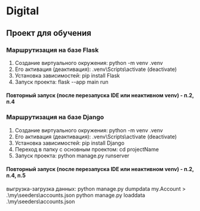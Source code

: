 # Digital
## Проект для обучения

### Маршрутизация на базе Flask
1. Создание виртуального окружения: python -m venv .venv
2. Его активация (деактивация): .venv\Scripts\activate (deactivate)
3. Установка зависимостей: pip install Flask
4. Запуск проекта: flask --app main run
#### Повторный запуск (после перезапуска IDE или неактивном venv) - п.2, п.4

### Маршрутизация на базе Django
1. Создание виртуального окружения: python -m venv .venv
2. Его активация (деактивация): .venv\Scripts\activate (deactivate)
3. Установка зависимостей: pip install Django
4. Переход в папку с основным проектом: cd projectName
5. Запуск проекта: python manage.py runserver
#### Повторный запуск (после перезапуска IDE или неактивном venv) - п.2, п.4, п.5

выгрузка-загрузка данных:
python manage.py dumpdata my.Account  > .\my\seeders\accounts.json
python manage.py loaddata  .\my\seeders\accounts.json
